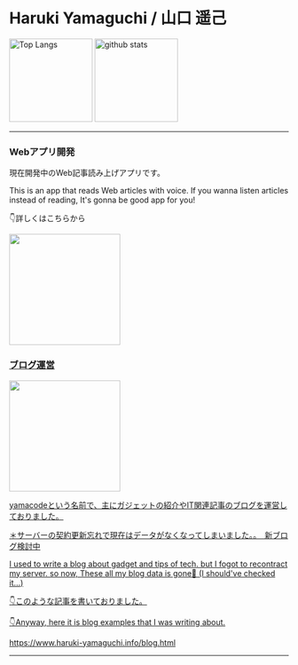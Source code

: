 <h1>Haruki Yamaguchi / 山口 遥己</h1>

<p align="left"> 
  <img alt="Top Langs" height="150px" src="https://github-readme-stats.vercel.app/api/top-langs/?username=8maguchi8ruki&layout=compact&show_icons=true&theme=onedark" />
  <img alt="github stats" height="150px" src="https://github-readme-stats.vercel.app/api?username=8maguchi8ruki&theme=onedark&show_icons=ture" />
</p>

<hr> 

<h3>Webアプリ開発</h3>
<p>現在開発中のWeb記事読み上げアプリです。</p>
<p>This is an app that reads Web articles with voice. If you wanna listen articles instead of reading, It's gonna be good app for you!</p>

<p>👇詳しくはこちらから</p>

<a href="https://github.com/8maguchi8ruki/FeedListener">
<img src="https://www.feed-listener.com/static/img/title.png" style="width:200px;　border:2px solid #ccc;">
 

                                                                                                        
<h3>ブログ運営</h3>   
<img src="https://www.feed-listener.com/static/img/yamacode.png" style="width:200px;">                                                                                                        
<p>yamacodeという名前で、主にガジェットの紹介やIT関連記事のブログを運営しておりました。</p>
<p>＊サーバーの契約更新忘れで現在はデータがなくなってしまいました。。　新ブログ検討中</p>

<p>I used to write a blog about gadget and tips of tech. but I fogot to recontract my  
server. so now, These all my blog data is gone🥲  (I should've checked it…)</p>

                                                                                      
<p>👇このような記事を書いておりました。</p>
  
<p>👇Anyway, here it is blog examples that I was writing about.</p>

 https://www.haruki-yamaguchi.info/blog.html
 
<hr>


                                                                                      
                                                                                       
<!-- 
[![trophy](https://github-profile-trophy.vercel.app/?username=8maguchi8ruki&theme=onedark&column=7
)](https://github.com/ryo-ma/github-profile-trophy) -->






